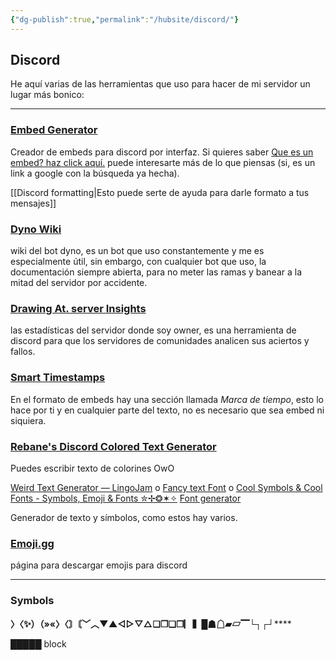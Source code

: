 ```yaml
---
{"dg-publish":true,"permalink":"/hubsite/discord/"}
---
```



## Discord

He aquí varias de las herramientas que uso para hacer de mi servidor un lugar más bonico:

___
### [Embed Generator](https://message.style/)

Creador de embeds para discord por interfaz. Si quieres saber [Que es un embed? haz click aquí.](https://www.google.com/search?q=que+es+un+embed+en+discord) puede interesarte más de lo que piensas (si, es un link a google con la búsqueda ya hecha).

[[Discord formatting\|Esto puede serte de ayuda para darle formato a tus mensajes]]

### [Dyno Wiki](https://wiki.dyno.gg/en/modules/autoroles)

wiki del bot dyno, es un bot que uso constantemente y me es especialmente útil, sin embargo, con cualquier bot que uso, la documentación siempre abierta, para no meter las ramas y banear a la mitad del servidor por accidente.

### [Drawing At. server Insights](https://discord.com/developers/servers/822567125095940147/analytics/)

las estadísticas del servidor donde soy owner, es una herramienta de discord para que los servidores de comunidades analicen sus aciertos y fallos.

### [Smart Timestamps](https://hammertime.cyou/)

En el formato de embeds hay una sección llamada *Marca de tiempo*, esto lo hace por ti y en cualquier parte del texto, no es necesario que sea embed ni siquiera.

### [Rebane's Discord Colored Text Generator](https://rebane2001.com/discord-colored-text-generator/)

Puedes escribir texto de colorines OwO

[Weird Text Generator ― LingoJam](https://lingojam.com/WeirdTextGenerator) o [Fancy text Font](https://fancy-text.net/es/change-font-generator.php) o [Cool Symbols & Cool Fonts - Symbols, Emoji & Fonts ✮✢❂✶✧](https://coolsymbol.com/) [Font generator](https://coolsymbol.com/cool-fancy-text-generator.html)

Generador de texto y símbolos, como estos hay varios.

### [Emoji.gg](https://emoji.gg/emoji/2777-receipts#)

página para descargar emojis para discord

---

### Symbols

**〉〈✨）（»«〉〈〙〘﹀︿▼▲◁▷▽△❏❒❑❐▏▍█☗☖▰▱▔└┐┌┘******

█████ block
